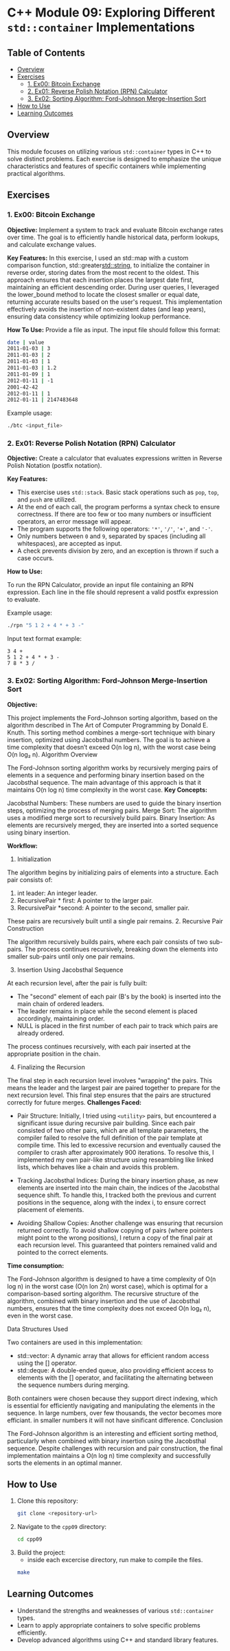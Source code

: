 # C++ Module 09: Exploring Different `std::container` Implementations

## Table of Contents
- [Overview](#overview)
- [Exercises](#exercises)
  - [1. Ex00: Bitcoin Exchange](#1-ex00-bitcoin-exchange)
  - [2. Ex01: Reverse Polish Notation (RPN) Calculator](#2-ex01-reverse-polish-notation-rpn-calculator)
  - [3. Ex02: Sorting Algorithm: Ford-Johnson Merge-Insertion Sort](#3-ex02-sorting-algorithm-ford-johnson-merge-insertion-sort)
- [How to Use](#how-to-use)
- [Learning Outcomes](#learning-outcomes)

## Overview
This module focuses on utilizing various `std::container` types in C++ to solve distinct problems. Each exercise is designed to emphasize the unique characteristics and features of specific containers while implementing practical algorithms.

## Exercises

### 1. Ex00: Bitcoin Exchange
**Objective:**
Implement a system to track and evaluate Bitcoin exchange rates over time. The goal is to efficiently handle historical data, perform lookups, and calculate exchange values.

**Key Features:**
In this exercise, I used an std::map with a custom comparison function, std::greater<std::string>, to initialize the container in reverse order, storing dates from the most recent to the oldest. This approach ensures that each insertion places the largest date first, maintaining an efficient descending order. During user queries, I leveraged the lower_bound method to locate the closest smaller or equal date, returning accurate results based on the user's request. This implementation effectively avoids the insertion of non-existent dates (and leap years), ensuring data consistency while optimizing lookup performance.

**How To Use:**
Provide a file as input. The input file should follow this format:
```bash
date | value
2011-01-03 | 3
2011-01-03 | 2
2011-01-03 | 1
2011-01-03 | 1.2
2011-01-09 | 1
2012-01-11 | -1
2001-42-42
2012-01-11 | 1
2012-01-11 | 2147483648
```

Example usage:

```bash
./btc <input_file>
```


### 2. Ex01: Reverse Polish Notation (RPN) Calculator

**Objective:** Create a calculator that evaluates expressions written in Reverse Polish Notation (postfix notation).

**Key Features:**

- This exercise uses `std::stack`. Basic stack operations such as `pop`, `top`, and `push` are utilized.
- At the end of each call, the program performs a syntax check to ensure correctness. If there are too few or too many numbers or insufficient operators, an error message will appear.
- The program supports the following operators: `'*'`, `'/'`, `'+'`, and `'-'`.
- Only numbers between `0` and `9`, separated by spaces (including all whitespaces), are accepted as input.
- A check prevents division by zero, and an exception is thrown if such a case occurs.

**How to Use:**

To run the RPN Calculator, provide an input file containing an RPN expression. Each line in the file should represent a valid postfix expression to evaluate.

Example usage:

```bash
./rpn "5 1 2 + 4 * + 3 -"
```

Input text format example:

```
3 4 +
5 1 2 + 4 * + 3 -
7 8 * 3 /
```
### 3. Ex02: Sorting Algorithm: Ford-Johnson Merge-Insertion Sort
**Objective:**

This project implements the Ford-Johnson sorting algorithm, based on the algorithm described in The Art of Computer Programming by Donald E. Knuth. This sorting method combines a merge-sort technique with binary insertion, optimized using Jacobsthal numbers. The goal is to achieve a time complexity that doesn’t exceed O(n log n), with the worst case being O(n log₂ n).
Algorithm Overview

The Ford-Johnson sorting algorithm works by recursively merging pairs of elements in a sequence and performing binary insertion based on the Jacobsthal sequence. The main advantage of this approach is that it maintains O(n log n) time complexity in the worst case.
**Key Concepts:**

Jacobsthal Numbers: These numbers are used to guide the binary insertion steps, optimizing the process of merging pairs.
Merge Sort: The algorithm uses a modified merge sort to recursively build pairs.
Binary Insertion: As elements are recursively merged, they are inserted into a sorted sequence using binary insertion.

**Workflow:**
1. Initialization

The algorithm begins by initializing pairs of elements into a structure. Each pair consists of:

1. int leader: An integer leader.
2. RecursivePair * first: A pointer to the larger pair.
3. RecursivePair *second: A pointer to the second, smaller pair.

These pairs are recursively built until a single pair remains.
2. Recursive Pair Construction

The algorithm recursively builds pairs, where each pair consists of two sub-pairs.
The process continues recursively, breaking down the elements into smaller sub-pairs until only one pair remains.

3. Insertion Using Jacobsthal Sequence

At each recursion level, after the pair is fully built:

- The "second" element of each pair (B's by the book) is inserted into the main chain of ordered leaders.
- The leader remains in place while the second element is placed accordingly, maintaining order.
- NULL is placed in the first number of each pair to track which pairs are already ordered.

The process continues recursively, with each pair inserted at the appropriate position in the chain.

4. Finalizing the Recursion

The final step in each recursion level involves "wrapping" the pairs. This means the leader and the largest pair are paired together to prepare for the next recursion level. This final step ensures that the pairs are structured correctly for future merges.
**Challenges Faced:**

   - Pair Structure: Initially, I tried using `<utility>` pairs, but encountered a significant issue during recursive pair building. Since each pair consisted of two other pairs, which are all template parameters, the compiler failed to resolve the full definition of the pair template at compile time. This led to excessive recursion and eventually caused the compiler to crash after approximately 900 iterations. To resolve this, I implemented my own pair-like structure using reseambling like linked lists, which behaves like a chain and avoids this problem.

   - Tracking Jacobsthal Indices: During the binary insertion phase, as new elements are inserted into the main chain, the indices of the Jacobsthal sequence shift. To handle this, I tracked both the previous and current positions in the sequence, along with the index i, to ensure correct placement of elements.

   - Avoiding Shallow Copies: Another challenge was ensuring that recursion returned correctly. To avoid shallow copying of pairs (where pointers might point to the wrong positions), I return a copy of the final pair at each recursion level. This guaranteed that pointers remained valid and pointed to the correct elements.

**Time consumption:**

The Ford-Johnson algorithm is designed to have a time complexity of O(n log n) in the worst case (O(n lon 2n) worst case), which is optimal for a comparison-based sorting algorithm. The recursive structure of the algorithm, combined with binary insertion and the use of Jacobsthal numbers, ensures that the time complexity does not exceed O(n log₂ n), even in the worst case.

Data Structures Used

Two containers are used in this implementation:

- std::vector: A dynamic array that allows for efficient random access using the [] operator.
- std::deque: A double-ended queue, also providing efficient access to elements with the [] operator, and facilitating the alternating between the sequence numbers during merging.

Both containers were chosen because they support direct indexing, which is essential for efficiently navigating and manipulating the elements in the sequence. In large numbers, over few thousands, the vector becomes more efficiant. in smaller numbers it will not have sinificant difference.
Conclusion

The Ford-Johnson algorithm is an interesting and efficient sorting method, particularly when combined with binary insertion using the Jacobsthal sequence. Despite challenges with recursion and pair construction, the final implementation maintains a O(n log n) time complexity and successfully sorts the elements in an optimal manner.

## How to Use
1. Clone this repository:
   ```bash
   git clone <repository-url>
   ```
2. Navigate to the `cpp09` directory:
   ```bash
   cd cpp09
   ```
3. Build the project:
	- inside each excercise directory, run make to compile the files.
   ```bash
   make
   ```

## Learning Outcomes
- Understand the strengths and weaknesses of various `std::container` types.
- Learn to apply appropriate containers to solve specific problems efficiently.
- Develop advanced algorithms using C++ and standard library features.


